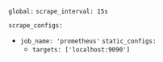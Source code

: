 `global:`
  `scrape_interval: 15s`

`scrape_configs:`
  - `job_name: 'prometheus'`
    `static_configs:`
      - `targets: ['localhost:9090']`
  
